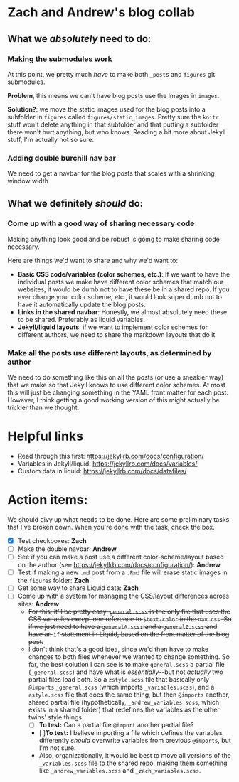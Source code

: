 
 # Zach and Andrew's blog collab
 
 ## What we *absolutely* need to do:
 
 ### Making the submodules work
 
 At this point, we pretty much *have* to make both `_post`s and `figures` git submodules.  
 
 **Problem**, this means we can't have blog posts use the images in `images`.
 
 **Solution?**: we move the static images used for the blog posts into a subfolder in `figures` called `figures/static_images`. Pretty sure the `knitr` stuff won't delete anything in that subfolder and that putting a subfolder there won't hurt anything, but who knows. Reading a bit more about Jekyll stuff, I'm actually not so sure.
 
 ### Adding double burchill nav bar
 
 We need to get a navbar for the blog posts that scales with a shrinking window width
 
 ## What we definitely *should* do:
 
 ### Come up with a good way of sharing necessary code
 
 Making anything look good and be robust is going to make sharing code necessary.
 
 Here are things we'd want to share and why we'd want to:
 
 * **Basic CSS code/variables (color schemes, etc.)**: If we want to have the individual posts we make have different color schemes that match our websites, it would be dumb not to have these be in a shared repo. If you ever change your color scheme, etc., it would look super dumb not to have it automatically update the blog posts.  
 * **Links in the shared navbar**: Honestly, we almost absolutely need these to be shared. Preferably as liquid variables.
 * **Jekyll/liquid layouts**: if we want to implement color schemes for different authors, we need to share the markdown layouts that do it
 
 ### Make all the posts use different layouts, as determined by author
 
 We need to do something like this on all the posts (or use a sneakier way) that we make so that Jekyll knows to use different color schemes. At most this will just be changing something in the YAML front matter for each post.
 However, I think getting a good working version of this might actually be trickier than we thought.
 
 # Helpful links
 
 * Read through this first: https://jekyllrb.com/docs/configuration/
 * Variables in Jekyll/liquid: https://jekyllrb.com/docs/variables/
 * Custom data in liquid: https://jekyllrb.com/docs/datafiles/
 
 # Action items:
 
 We should divy up what needs to be done.  Here are some preliminary tasks that I've broken down. When you're done with the task, check the box.
 
- [X] Test checkboxes: **Zach**
- [ ] Make the double navbar: **Andrew**
- [ ]  See if you can make a post use a different color-scheme/layout based on the author (see https://jekyllrb.com/docs/configuration/): **Andrew**
- [ ] Test if making a new `.md` post from a `.Rmd` file will erase static images in the `figures` folder: **Zach**
- [ ] Get some way to share Liquid data: **Zach**
- [ ] Come up with a system for managing the CSS/layout differences across sites: **Andrew**
     - ~~For this, it'll be pretty easy. `general.scss` is the only file that uses the CSS variables except one reference to `$text-color` in the `nav.css`. So if we just need to have a `generalA.scss` and a `generalZ.scss` and have an `if` statement in Liquid, based on the front matter of the blog post.~~ 
     - I don't think that's a good idea, since we'd then have to make changes to both files whenever we wanted to change something. So far, the best solution I can see is to make `general.scss` a partial file (`_general.scss`) and have what is *essentially*--but not *actually* two partial files load both. So a `zstyle.scss` file that basically only `@imports` `_general.scss` (which imports `_variables.scss`), and a `astyle.scss` file that does the same thing, but then `@imports` another, shared partial file (hypothetically, `_andrew_variables.scss`, which exists in a shared folder) that redefines the variables as the other twins' style things.
        - [ ] **To test:** Can a partial file `@import` another partial file?
        - [ ]**To test:** I believe importing a file which defines the variables differently *should* overwrite variables from previous `@imports`, but I'm not sure.
        - Also, organizationally, it would be best to move all versions of the `_variables.scss` file to the shared repo, making them something like `_andrew_variables.scss` and `_zach_variables.scss`.
 
 
